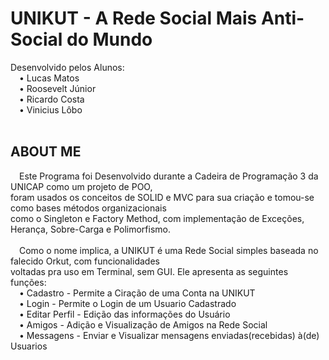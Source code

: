 # UNIKUT - A Rede Social Mais Anti-Social do Mundo 

Desenvolvido pelos Alunos:<br>
&emsp;• Lucas Matos<br>
&emsp;• Roosevelt Júnior<br>
&emsp;• Ricardo Costa<br>
&emsp;• Vinicius Lôbo<br>
<br>
<h2> ABOUT ME </h2>
&emsp;Este Programa foi Desenvolvido durante a Cadeira de Programação 3 da UNICAP como um projeto de POO,<br>
foram usados os conceitos de SOLID e MVC para sua criação e tomou-se como bases métodos organizacionais<br>
como o Singleton e Factory Method, com implementação de Exceções, Herança, Sobre-Carga e Polimorfismo.<br><br>
&emsp;Como o nome implica, a UNIKUT é uma Rede Social simples baseada no falecido Orkut, com funcionalidades<br>
voltadas pra uso em Terminal, sem GUI. Ele apresenta as seguintes funções:<br>
&emsp;• Cadastro - Permite a Ciração de uma Conta na UNIKUT<br>
&emsp;• Login - Permite o Login de um Usuario Cadastrado<br>
&emsp;• Editar Perfil - Edição das informações do Usuário<br>
&emsp;• Amigos - Adição e Visualização de Amigos na Rede Social<br>
&emsp;• Messagens - Enviar e Visualizar mensagens enviadas(recebidas) à(de) Usuarios<br>
